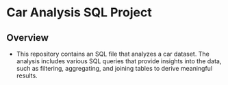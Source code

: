 # Car Analysis SQL Project
## Overview
- This repository contains an SQL file that analyzes a car dataset. The analysis includes various SQL queries that provide insights into the data, such as filtering, aggregating, and joining tables to derive meaningful results.
